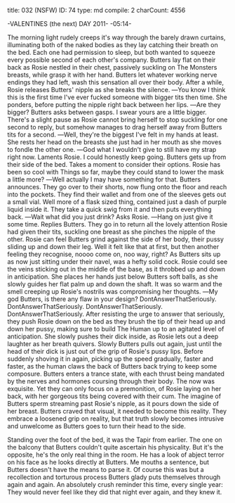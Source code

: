 title:          032 (NSFW)
ID:             74
type:           md
compile:        2
charCount:      4556


-VALENTINES (the next) DAY 2011-
-05:14-

The morning light rudely creeps it's way through the barely drawn curtains, illuminating both of the naked bodies as they lay catching their breath on the bed. Each one had permission to sleep, but both wanted to squeeze every possible second of each other's company. Butters lay flat on their back as Rosie nestled in their chest, passively suckling on The Monsters breasts, while grasp it with her hand. Butters let whatever working nerve endings they had left, wash this sensation all over their body. After a while, Rosie releases Butters' nipple as she breaks the silence.
―You know I think this is the first time I've ever fucked someone with bigger tits then time. She ponders, before putting the nipple right back between her lips.
―Are they bigger? Butters asks between gasps. I swear yours are a little bigger.
There's a slight pause as Rosie cannot bring herself to stop suckling for one second to reply, but somehow manages to drag herself away from Butters tits for a second.
―Well, they're the biggest I've felt in my hands at least.
She rests her head on the breasts she just had in her mouth as she moves to fondle the other one.
―God what I wouldn't give to still have my strap right now. Laments Rosie. I could honestly keep going.
Butters gets up from their side of the bed. Takes a moment to consider their options. Rosie has been so cool with Things so far, maybe they could stand to lower the mask a little more?
―Well actually I may have something for that. Butters announces.
They go over to their shorts, now flung onto the floor and reach into the pockets. They find their wallet and from one of the sleeves gets out a small vial. Well more of a flask sized thing, contained just a dash of purple liquid inside it. They take a quick swig from it and then puts everything back.
―Wait what did you just drink? Asks Rosie.
―Hang on just give it some time. Replies Butters.
They go in to return all the lovely attention Rosie had given their tits, suckling one breast as she pinches the nipple of the other. Rosie can feel Butters grind against the side of her body, their pussy sliding up and down their leg. Well it felt like that at first, but then another feeling they recognise, noooo come on, noo way, right?
As Butters sits up as now just sitting under their navel, was a hefty solid cock. Rosie could see the veins sticking out in the middle of the base, as it throbbed up and down in anticipation. She places her hands just below Butters soft balls, as she slowly guides her flat palm up and down the shaft. It was so warm and the smell creeping up Rosie's nostrils was compromising her thoughts.
―My god Butters, is there any flaw in your design?
DontAnswerThatSeriously. DontAnswerThatSeriously. DontAnswerThatSeriously. DontAnswerThatSeriously.
After resisting the urge to answer that seriously, they push Rosie down on the bed as they brush the tip of their head up and down her pussy, making sure to build The Human up to an agitated level of anticipation. She slowly pushes their dick inside, as Rosie lets out a deep laughter as her breath quivers. Slowly Butters pulls out again, just until the head of their dick is just out of the grip of Rosie's pussy lips. Before suddenly shoving it in again, picking up the speed gradually, faster and faster, as the human claws the back of Butters back trying to keep some composure.
Butters enters a trance state, with each thrust being mandated by the nerves and hormones coursing through their body. The now was exquisite. Yet they can only focus on a premonition, of Rosie laying on her back, with her gorgeous tits being covered with their cum. The imagine of Butters sperm streaming past Rosie's nipple, as it pours down the side of her breast. Butters craved that visual, it needed to become this reality. They embrace a loosened grip on reality, but that truth slowly becomes intrusive and unwelcome as Butters goes to turn their head to the side.

Standing over the foot of the bed, it was the Tapir from earlier. The one on the balcony that Butters couldn't quite ascertain his physicality. But it's the opposite, he's the only real thing in the room. He has a look of abject terror on his face as he looks directly at Butters. Me mouths a sentence, but Butters doesn't have the means to parse it. Of course this was but a recollection and torturous process Butters glady puts themselves through again and again. An absolutely crush reminder this time, every single year:
They would never feel like they did that night ever again, and they knew it.